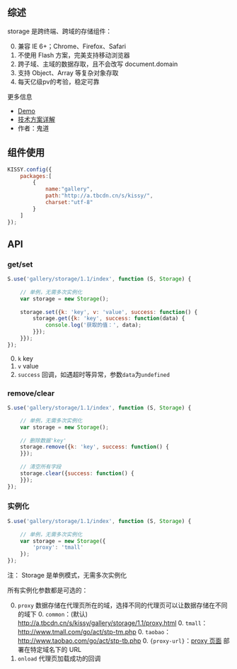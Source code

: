 ## 综述

storage 是跨终端、跨域的存储组件：

0. 兼容 IE 6+；Chrome、Firefox、Safari
0. 不使用 Flash 方案，完美支持移动浏览器
0. 跨子域、主域的数据存取，且不会改写 document.domain
0. 支持 Object、Array 等复杂对象存取
0. 每天亿级pv的考验，稳定可靠

更多信息

* [Demo](http://gallery.kissyui.com/storage/1.0/demo/index.html)
* [技术方案详解](https://github.com/luics/storage/wiki/Storage)
* 作者：鬼道

## 组件使用

```javascript
KISSY.config({
    packages:[
        {
            name:"gallery",
            path:"http://a.tbcdn.cn/s/kissy/",
            charset:"utf-8"
        }
    ]
});
```

## API

### get/set

```javascript
S.use('gallery/storage/1.1/index', function (S, Storage) {
    
    // 单例，无需多次实例化
    var storage = new Storage();
    
    storage.set({k: 'key', v: 'value', success: function() {
        storage.get({k: 'key', success: function(data) {
            console.log('获取的值：', data);
        }});
    }});
});
```

0. `k` key
0. `v` value
0. `success` 回调，如遇超时等异常，参数`data`为`undefined`


### remove/clear

```javascript
S.use('gallery/storage/1.1/index', function (S, Storage) {  

    // 单例，无需多次实例化
    var storage = new Storage();
    
    // 删除数据'key' 
    storage.remove({k: 'key', success: function() {
    }});
    
    // 清空所有字段
    storage.clear({success: function() {
    }});
});
```

### 实例化

```javascript
S.use('gallery/storage/1.1/index', function (S, Storage) {
    
    // 单例，无需多次实例化
    var storage = new Storage({
        'proxy': 'tmall' 
    });
});
```

注： Storage 是单例模式，无需多次实例化

所有实例化参数都是可选的：

0. `proxy` 数据存储在代理页所在的域，选择不同的代理页可以让数据存储在不同的域下
    0. `common`：(默认) http://a.tbcdn.cn/s/kissy/gallery/storage/1.1/proxy.html 
    0. `tmall`：http://www.tmall.com/go/act/stp-tm.php
    0. `taobao`：http://www.taobao.com/go/act/stp-tb.php
    0. `{proxy-url}`：[proxy 页面](http://a.tbcdn.cn/s/kissy/gallery/storage/1.1/proxy.html) 部署在特定域名下的 URL
0. `onload` 代理页加载成功的回调    
    